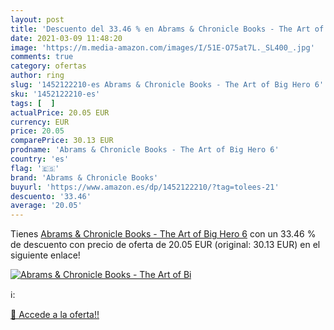 ```yaml
---
layout: post
title: 'Descuento del 33.46 % en Abrams & Chronicle Books - The Art of Bi'
date: 2021-03-09 11:48:20
image: 'https://m.media-amazon.com/images/I/51E-O75at7L._SL400_.jpg'
comments: true
category: ofertas
author: ring
slug: '1452122210-es Abrams & Chronicle Books - The Art of Big Hero 6'
sku: '1452122210-es'
tags: [  ]
actualPrice: 20.05 EUR
currency: EUR
price: 20.05
comparePrice: 30.13 EUR
prodname: 'Abrams & Chronicle Books - The Art of Big Hero 6'
country: 'es'
flag: '🇪🇸'
brand: 'Abrams & Chronicle Books'
buyurl: 'https://www.amazon.es/dp/1452122210/?tag=tolees-21'
descuento: '33.46'
average: '20.05'
---
```


Tienes [Abrams & Chronicle Books - The Art of Big Hero 6](https://www.amazon.es/dp/1452122210/?tag=tolees-21) con un 33.46 % de descuento con precio de oferta de 20.05 EUR (original: 30.13 EUR) en el siguiente enlace!

[![Abrams & Chronicle Books - The Art of Bi](https://m.media-amazon.com/images/I/51E-O75at7L._SL400_.jpg)](https://www.amazon.es/dp/1452122210/?tag=tolees-21)

ℹ️:


[🛒 Accede a la oferta!!](https://www.amazon.es/dp/1452122210/?tag=tolees-21)
